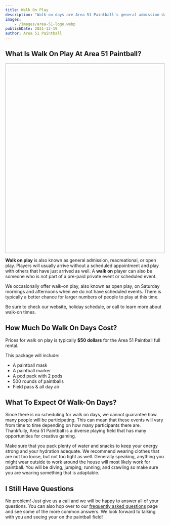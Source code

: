```yaml
---
title: Walk On Play
description: "Walk-on days are Area 51 Paintball's general admission days.  You do not need to schedule an event to participate. Check our website to see when walk-on days are happening."
images:
    - /images/area-51-logo.webp
publishDate: 2021-12-19
author: Area 51 Paintball
---
```


## What Is Walk On Play At Area 51 Paintball?

<img data-src="/images/walk-on-play.webp" class="lazy fluid-img" decoding="async" height="600" width="1200" />

**Walk on play** is also known as general admission, reacreational, or open play. Players will usually arrive without a scheduled appointment and play with others that have just arrived as well.  A **walk on** player can also be someone who is not part of a pre-paid private event or scheduled event.  

We occasionally offer walk-on play, also known as open play, on Saturday mornings and afternoons when we do not have scheduled events.  There is typically a better chance for larger numbers of people to play at this time.  

Be sure to check our website, holiday schedule, or call to learn more about walk-on times.  

## How Much Do Walk On Days Cost? 

Prices for walk on play is typically **$50 dollars** for the Area 51 Paintball full rental.

This package will include:

- A paintball mask
- A paintball marker
- A pod pack with 2 pods
- 500 rounds of paintballs
- Field pass & all day air


## What To Expect Of Walk-On Days?

Since there is no scheduling for walk on days, we cannot guarantee how many people will be participating.  This can mean that these events will vary from time to time depending on how many participants there are.  Thankfully, Area 51 Paintball is a diverse playing field that has many opportunities for creative gaming.  

Make sure that you pack plenty of water and snacks to keep your energy strong and your hydration adequate.  We recommend wearing clothes that are not too loose, but not too tight as well.  Generally speaking, anything you might wear outside to work around the house will most likely work for paintball.  You will be diving, jumping, running, and crawling so make sure you are wearing something that is adaptable.  

## I Still Have Questions

No problem!  Just give us a call and we will be happy to answer all of your questions.  You can also hop over to our [frequently asked questions](/frequently-asked-questions "Area 51 Paintball - Frequently Asked Questions") page and see some of the more common answers.  We look forward to talking with you and seeing your on the paintball field!  